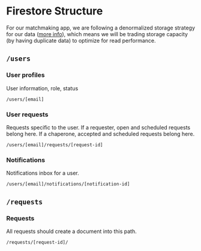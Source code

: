 # Firestore Structure

For our matchmaking app, we are following a denormalized storage strategy for our data ([more info](https://firebase.googleblog.com/2013/04/denormalizing-your-data-is-normal.html)), which means we will be trading storage capacity (by having duplicate data) to optimize for read performance.

## `/users`

### User profiles

User information, role, status

`/users/[email]`

### User requests

Requests specific to the user. If a requester, open and scheduled requests belong here. If a chaperone, accepted and scheduled requests belong here.

`/users/[email]/requests/[request-id]`

### Notifications

Notifications inbox for a user.

`/users/[email]/notifications/[notification-id]`

## `/requests`

### Requests

All requests should create a document into this path.

`/requests/[request-id]/`
